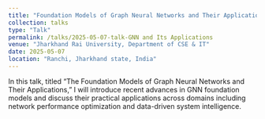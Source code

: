 ```yaml
---
title: "Foundation Models of Graph Neural Networks and Their Applications"
collection: talks
type: "Talk"
permalink: /talks/2025-05-07-talk-GNN and Its Applications
venue: "Jharkhand Rai University, Department of CSE & IT"
date: 2025-05-07
location: "Ranchi, Jharkhand state, India"
---
```


In this talk, titled “The Foundation Models of Graph Neural Networks and Their Applications,” I will introduce recent advances in GNN foundation models and discuss their practical applications across domains including network performance optimization and data-driven system intelligence.
